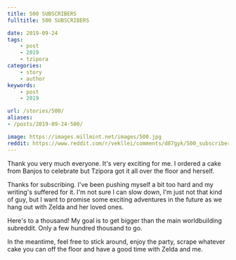 ```yaml
---
title: 500 SUBSCRIBERS
fulltitle: 500 SUBSCRIBERS

date: 2019-09-24
tags:
    - post
    - 2019
    - tzipora
categories:
    - story
    - author
keywords:
    - post
    - 2019

url: /stories/500/
aliases:
- /posts/2019-09-24-500/

image: https://images.millmint.net/images/500.jpg
reddit: https://www.reddit.com/r/vekllei/comments/d87gyk/500_subscribers/
---
```


Thank you very much everyone. It's very exciting for me. I ordered a cake from Banjos to celebrate but Tzipora got it all over the floor and herself.

Thanks for subscribing. I've been pushing myself a bit too hard and my writing's suffered for it. I'm not sure I can slow down, I'm just not that kind of guy, but I want to promise some exciting adventures in the future as we hang out with Zelda and her loved ones.

Here's to a thousand! My goal is to get bigger than the main worldbuilding subreddit. Only a few hundred thousand to go.

In the meantime, feel free to stick around, enjoy the party, scrape whatever cake you can off the floor and have a good time with Zelda and me.
